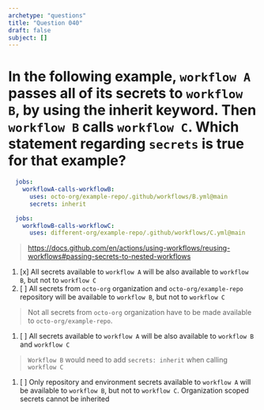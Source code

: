 ```yaml
---
archetype: "questions"
title: "Question 040"
draft: false
subject: []
---
```


# In the following example, `workflow A` passes all of its secrets to `workflow B`, by using the inherit keyword. Then `workflow B` calls `workflow C`. Which statement regarding `secrets` is true for that example?

```yaml
  jobs:
    workflowA-calls-workflowB:
      uses: octo-org/example-repo/.github/workflows/B.yml@main
      secrets: inherit
```

```yaml
  jobs:
    workflowB-calls-workflowC:
      uses: different-org/example-repo/.github/workflows/C.yml@main
```
> https://docs.github.com/en/actions/using-workflows/reusing-workflows#passing-secrets-to-nested-workflows
1. [x] All secrets available to `workflow A`  will be also available to `workflow B`, but not to `workflow C`
1. [ ] All secrets from `octo-org` organization and `octo-org/example-repo` repository will be available to `workflow B`, but not to `workflow C`
> Not all secrets from `octo-org` organization have to be made available to `octo-org/example-repo`.
1. [ ] All secrets available to `workflow A` will be also available to `workflow B` and `workflow C`
> `Workflow B` would need to add `secrets: inherit` when calling `workflow C`
1. [ ] Only repository and environment secrets available to `workflow A` will be available to `workflow B`, but not to `workflow C`. Organization scoped secrets cannot be inherited

